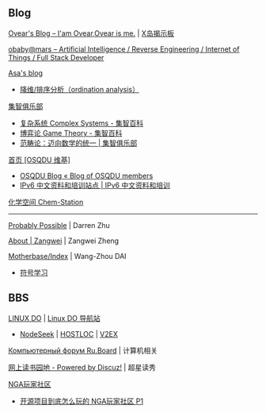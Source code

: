 
## Blog

[Ovear's Blog – I'am Ovear,Ovear is me.](https://ovear.info/) | [X岛揭示板](https://www.nmbxd1.com/Forum)

[obaby@mars – Artificial Intelligence / Reverse Engineering / Internet of Things / Full Stack Developer](https://oba.by/)

[Asa's blog](https://asa-blog.netlify.app/)

- [降维/排序分析（ordination analysis）](https://asa-blog.netlify.app/p/ordination-analysis/)

[集智俱乐部](https://swarma.org/)

- [复杂系统 Complex Systems - 集智百科](https://wiki.swarma.org/index.php/%E5%A4%8D%E6%9D%82%E7%B3%BB%E7%BB%9F_Complex_Systems)
- [博弈论 Game Theory - 集智百科](https://wiki.swarma.org/index.php/%E5%8D%9A%E5%BC%88%E8%AE%BA)
- [范畴论：迈向数学的统一 | 集智俱乐部](https://swarma.org/?p=33134)

[首页 [OSQDU 维基]](https://wiki.osqdu.org/)

- [OSQDU Blog « Blog of OSQDU members](https://blog.osqdu.org/)
- [IPv6 中文资料和培训站点 | IPv6 中文资料和培训](https://www.ipv6-cn.com/)

[化学空间 Chem-Station](https://cn.chem-station.com/)

------

[Probably Possible](https://dzhu.page/) | Darren Zhu

[About | Zangwei](https://zhengzangw.github.io/) | Zangwei Zheng

[Motherbase/Index](https://daiwz.net/index.html) | Wang-Zhou DAI

- [符号学习](https://www.lamda.nju.edu.cn/sym2022/)

## BBS

[LINUX DO](https://linux.do/) | [Linux DO 导航站](https://nav.linux.do/)

- [NodeSeek](https://www.nodeseek.com/) | [HOSTLOC](https://hostloc.com/forum.php) | [V2EX](https://www.v2ex.com/)

[Компьютерный форум Ru.Board](https://forum.ru-board.com/) | 计算机相关

[网上读书园地 - Powered by Discuz!](https://www.readfree.net/bbs/) | 超星读秀

[NGA玩家社区](https://ngabbs.com/)

- [开源项目到底怎么玩的 NGA玩家社区 P1](https://ngabbs.com/read.php?tid=41963007&_fp=4)
